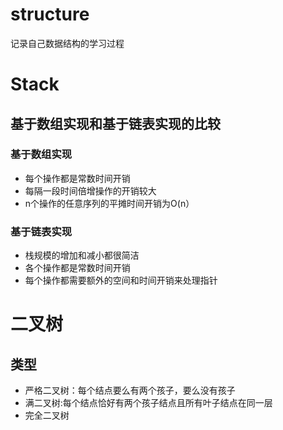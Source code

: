 # structure
记录自己数据结构的学习过程


# Stack
## 基于数组实现和基于链表实现的比较

### 基于数组实现

- 每个操作都是常数时间开销
- 每隔一段时间倍增操作的开销较大
- n个操作的任意序列的平摊时间开销为O(n）

### 基于链表实现

- 栈规模的增加和减小都很简洁
- 各个操作都是常数时间开销
- 每个操作都需要额外的空间和时间开销来处理指针


# 二叉树

## 类型
- 严格二叉树：每个结点要么有两个孩子，要么没有孩子
- 满二叉树:每个结点恰好有两个孩子结点且所有叶子结点在同一层
- 完全二叉树

